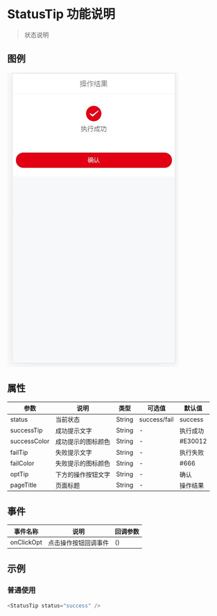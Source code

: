 # StatusTip 功能说明

> 状态说明

## 图例

![example](./example.jpg)

## 属性

| 参数         | 说明               | 类型   | 可选值       | 默认值   |
| ------------ | ------------------ | ------ | ------------ | -------- |
| status       | 当前状态           | String | success/fail | success  |
| successTip   | 成功提示文字       | String | -            | 执行成功 |
| successColor | 成功提示的图标颜色 | String | -            | \#E30012 |
| failTip      | 失败提示文字       | String | -            | 执行失败 |
| failColor    | 失败提示的图标颜色 | String | -            | \#666    |
| optTip       | 下方的操作按钮文字 | String | -            | 确认     |
| pageTitle    | 页面标题           | String | -            | 操作结果 |

## 事件

| 事件名称   | 说明                 | 回调参数 |
| ---------- | -------------------- | -------- |
| onClickOpt | 点击操作按钮回调事件 | ()       |

## 示例

### 普通使用

```js
<StatusTip status="success" />
```



